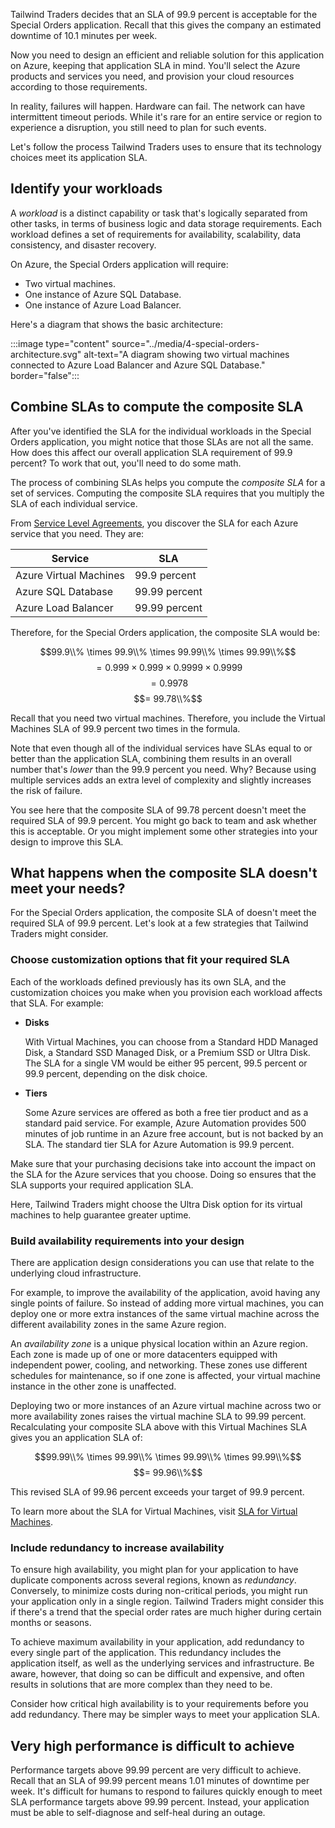Tailwind Traders decides that an SLA of 99.9 percent is acceptable for the Special Orders application. Recall that this gives the company an estimated downtime of 10.1 minutes per week.

Now you need to design an efficient and reliable solution for this application on Azure, keeping that application SLA in mind. You'll select the Azure products and services you need, and provision your cloud resources according to those requirements.

In reality, failures will happen. Hardware can fail. The network can have intermittent timeout periods. While it's rare for an entire service or region to experience a disruption, you still need to plan for such events.

Let's follow the process Tailwind Traders uses to ensure that its technology choices meet its application SLA.

## Identify your workloads

A *workload* is a distinct capability or task that's logically separated from other tasks, in terms of business logic and data storage requirements. Each workload defines a set of requirements for availability, scalability, data consistency, and disaster recovery.

On Azure, the Special Orders application will require:

* Two virtual machines.
* One instance of Azure SQL Database.
* One instance of Azure Load Balancer.

Here's a diagram that shows the basic architecture:

:::image type="content" source="../media/4-special-orders-architecture.svg" alt-text="A diagram showing two virtual machines connected to Azure Load Balancer and Azure SQL Database." border="false":::

## Combine SLAs to compute the composite SLA

After you've identified the SLA for the individual workloads in the Special Orders application, you might notice that those SLAs are not all the same. How does this affect our overall application SLA requirement of 99.9 percent? To work that out, you'll need to do some math.

The process of combining SLAs helps you compute the *composite SLA* for a set of services. Computing the composite SLA requires that you multiply the SLA of each individual service.

From [Service Level Agreements](https://azure.microsoft.com/support/legal/sla/?azure-portal=true), you discover the SLA for each Azure service that you need. They are:

| Service | SLA |
| --- | --- |
| Azure Virtual Machines | 99.9 percent |
| Azure SQL Database | 99.99 percent |
| Azure Load Balancer | 99.99 percent |

Therefore, for the Special Orders application, the composite SLA would be:

$$99.9\\% \times 99.9\\% \times 99.99\\% \times 99.99\\%$$
$$= 0.999 \times 0.999 \times 0.9999 \times 0.9999$$
$$= 0.9978$$
$$= 99.78\\%$$

Recall that you need two virtual machines. Therefore, you include the Virtual Machines SLA of 99.9 percent two times in the formula.

Note that even though all of the individual services have SLAs equal to or better than the application SLA, combining them results in an overall number that's *lower* than the 99.9 percent you need. Why? Because using multiple services adds an extra level of complexity and slightly increases the risk of failure.

You see here that the composite SLA of 99.78 percent doesn't meet the required SLA of 99.9 percent. You might go back to team and ask whether this is acceptable. Or you might implement some other strategies into your design to improve this SLA.

## What happens when the composite SLA doesn't meet your needs?

For the Special Orders application, the composite SLA of doesn't meet the required SLA of 99.9 percent. Let's look at a few strategies that Tailwind Traders might consider.

### Choose customization options that fit your required SLA

Each of the workloads defined previously has its own SLA, and the customization choices you make when you provision each workload affects that SLA. For example:

* **Disks**

    With Virtual Machines, you can choose from a Standard HDD Managed Disk, a Standard SSD Managed Disk, or a Premium SSD or Ultra Disk. The SLA for a single VM would be either 95 percent, 99.5 percent or 99.9 percent, depending on the disk choice.
* **Tiers**

    Some Azure services are offered as both a free tier product and as a standard paid service. For example, Azure Automation provides 500 minutes of job runtime in an Azure free account, but is not backed by an SLA. The standard tier SLA for Azure Automation is 99.9 percent.

Make sure that your purchasing decisions take into account the impact on the SLA for the Azure services that you choose. Doing so ensures that the SLA supports your required application SLA.

Here, Tailwind Traders might choose the Ultra Disk option for its virtual machines to help guarantee greater uptime.

### Build availability requirements into your design

There are application design considerations you can use that relate to the underlying cloud infrastructure.

For example, to improve the availability of the application, avoid having any single points of failure. So instead of adding more virtual machines, you can deploy one or more extra instances of the same virtual machine across the different availability zones in the same Azure region.

An *availability zone* is a unique physical location within an Azure region. Each zone is made up of one or more datacenters equipped with independent power, cooling, and networking. These zones use different schedules for maintenance, so if one zone is affected, your virtual machine instance in the other zone is unaffected.

Deploying two or more instances of an Azure virtual machine across two or more availability zones raises the virtual machine SLA to 99.99 percent. Recalculating your composite SLA above with this Virtual Machines SLA gives you an application SLA of:

$$99.99\\% \times 99.99\\% \times 99.99\\% \times 99.99\\%$$
$$= 99.96\\%$$

This revised SLA of 99.96 percent exceeds your target of 99.9 percent.

To learn more about the SLA for Virtual Machines, visit [SLA for Virtual Machines](https://azure.microsoft.com/support/legal/sla/virtual-machines?azure-portal=true).

### Include redundancy to increase availability

To ensure high availability, you might plan for your application to have duplicate components across several regions, known as *redundancy*. Conversely, to minimize costs during non-critical periods, you might run your application only in a single region. Tailwind Traders might consider this if there's a trend that the special order rates are much higher during certain months or seasons.

To achieve maximum availability in your application, add redundancy to every single part of the application. This redundancy includes the application itself, as well as the underlying services and infrastructure. Be aware, however, that doing so can be difficult and expensive, and often results in solutions that are more complex than they need to be.

Consider how critical high availability is to your requirements before you add redundancy. There may be simpler ways to meet your application SLA.

## Very high performance is difficult to achieve

Performance targets above 99.99 percent are very difficult to achieve. Recall that an SLA of 99.99 percent means 1.01 minutes of downtime per week. It's difficult for humans to respond to failures quickly enough to meet SLA performance targets above 99.99 percent. Instead, your application must be able to self-diagnose and self-heal during an outage.
